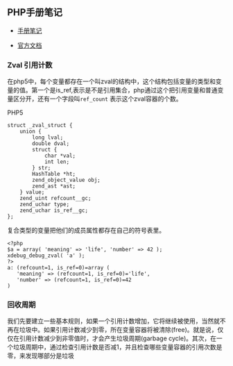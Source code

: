 ## PHP手册笔记

- [手册笔记](https://github.com/xianyunyh/studynotes/tree/master/PHP/PHP%E6%89%8B%E5%86%8C%E7%AC%94%E8%AE%B0)

- [官方文档](http://php.net/manual/zh/langref.php)



### Zval 引用计数

在php5中，每个变量都存在一个叫zval的结构中，这个结构包括变量的类型和变量的值。第一个是is_ref,表示是不是引用集合，php通过这个把引用变量和普通变量区分开，还有一个字段叫`ref_count` 表示这个zval容器的个数。 

PHP5

```c_cpp
struct _zval_struct {
	union {
		long lval;
		double dval;
		struct {
			char *val;
			int len;
		} str;
		HashTable *ht;
		zend_object_value obj;
		zend_ast *ast;
	} value;
	zend_uint refcount__gc;
	zend_uchar type;
	zend_uchar is_ref__gc;
};
```

复合类型的变量把他们的成员属性都存在自己的符号表里。

```pph
<?php
$a = array( 'meaning' => 'life', 'number' => 42 );
xdebug_debug_zval( 'a' );
?>
a: (refcount=1, is_ref=0)=array (
   'meaning' => (refcount=1, is_ref=0)='life',
   'number' => (refcount=1, is_ref=0)=42
)
```

### 回收周期

我们先要建立一些基本规则，如果一个引用计数增加，它将继续被使用，当然就不再在垃圾中。如果引用计数减少到零，所在变量容器将被清除(free)。就是说，仅仅在引用计数减少到非零值时，才会产生垃圾周期(garbage cycle)。其次，在一个垃圾周期中，通过检查引用计数是否减1，并且检查哪些变量容器的引用次数是零，来发现哪部分是垃圾




